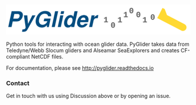 ![](docs/_static/PyGliderHorizontal.svg)

Python tools for interacting with ocean glider data.   PyGlider takes data from
Teledyne/Webb Slocum gliders and Alseamar SeaExplorers and creates CF-compliant
NetCDF files.

For documentation, please see <http://pyglider.readthedocs.io>

### Contact

Get in touch with us using Discussion above or by opening an issue.

